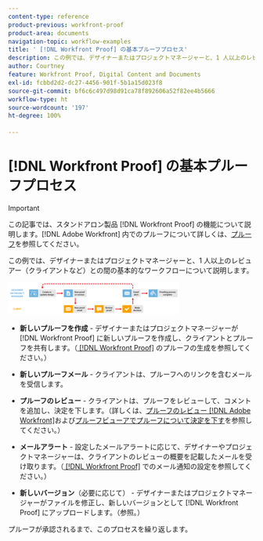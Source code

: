 ```yaml
---
content-type: reference
product-previous: workfront-proof
product-area: documents
navigation-topic: workflow-examples
title: ' [!DNL Workfront Proof] の基本プルーフプロセス'
description: この例では、デザイナーまたはプロジェクトマネージャーと、1 人以上のレビュアー（クライアントなど）との間の基本的なワークフローについて説明します。
author: Courtney
feature: Workfront Proof, Digital Content and Documents
exl-id: fcbbd2d2-dc27-4456-901f-5b1a15d023f8
source-git-commit: bf6c6c497d98d91ca78f892606a52f82ee4b5666
workflow-type: ht
source-wordcount: '197'
ht-degree: 100%

---
```


# [!DNL Workfront Proof] の基本プルーフプロセス

>[!IMPORTANT]
>
>この記事では、スタンドアロン製品 [!DNL Workfront Proof] の機能について説明します。[!DNL Adobe Workfront] 内でのプルーフについて詳しくは、[プルーフ](../../../review-and-approve-work/proofing/proofing.md)を参照してください。

この例では、デザイナーまたはプロジェクトマネージャーと、1 人以上のレビュアー（クライアントなど）との間の基本的なワークフローについて説明します。

![basic_workflow.png](assets/basic-workflow-350x67.png)

* **新しいプルーフを作成** - デザイナーまたはプロジェクトマネージャーが [!DNL Workfront Proof] に新しいプルーフを作成し、クライアントとプルーフを共有します。（[ [!DNL Workfront Proof]](../../../workfront-proof/wp-work-proofsfiles/create-proofs-and-files/generate-proofs.md) のプルーフの生成を参照してください。）

* **新しいプルーフメール** - クライアントは、プルーフへのリンクを含むメールを受信します。

* **プルーフのレビュー** - クライアントは、プルーフをレビューして、コメントを追加し、決定を下します。（詳しくは、[プルーフのレビュー [!DNL Adobe Workfront]](../../../review-and-approve-work/proofing/reviewing-proofs-within-workfront/review-proofs-in-wf.md)および[プルーフビューアでプルーフについて決定を下す](../../../review-and-approve-work/proofing/reviewing-proofs-within-workfront/make-a-decision-on-a-proof/make-decisions-on-proof.md)を参照してください。）

* **メールアラート** - 設定したメールアラートに応じて、デザイナーやプロジェクトマネージャーは、クライアントのレビューの概要を記載したメールを受け取ります。（[ [!DNL Workfront Proof]](../../../workfront-proof/wp-emailsntfctns/email-alerts/config-email-notification-settings-wp.md) でのメール通知の設定を参照してください。）

* **新しいバージョン**（必要に応じて） - デザイナーまたはプロジェクトマネージャーがファイルを修正し、新しいバージョンとして [!DNL Workfront Proof] にアップロードします。（参照。）

プルーフが承認されるまで、このプロセスを繰り返します。
